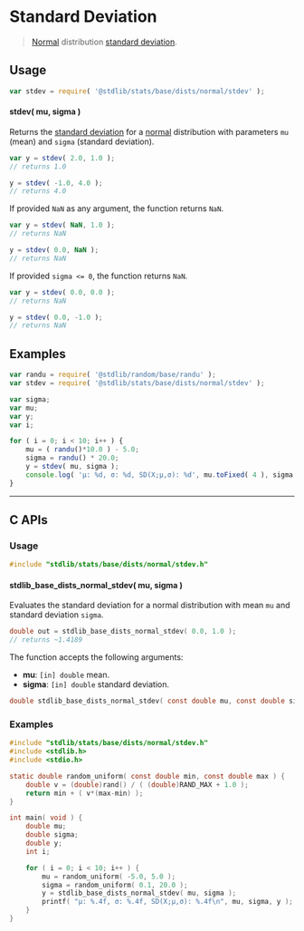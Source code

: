 <!--

@license Apache-2.0

Copyright (c) 2018 The Stdlib Authors.

Licensed under the Apache License, Version 2.0 (the "License");
you may not use this file except in compliance with the License.
You may obtain a copy of the License at

   http://www.apache.org/licenses/LICENSE-2.0

Unless required by applicable law or agreed to in writing, software
distributed under the License is distributed on an "AS IS" BASIS,
WITHOUT WARRANTIES OR CONDITIONS OF ANY KIND, either express or implied.
See the License for the specific language governing permissions and
limitations under the License.

-->

# Standard Deviation

> [Normal][normal-distribution] distribution [standard deviation][standard-deviation].

<!-- Package usage documentation. -->

<section class="usage">

## Usage

```javascript
var stdev = require( '@stdlib/stats/base/dists/normal/stdev' );
```

#### stdev( mu, sigma )

Returns the [standard deviation][standard-deviation] for a [normal][normal-distribution] distribution with parameters `mu` (mean) and `sigma` (standard deviation).

```javascript
var y = stdev( 2.0, 1.0 );
// returns 1.0

y = stdev( -1.0, 4.0 );
// returns 4.0
```

If provided `NaN` as any argument, the function returns `NaN`.

```javascript
var y = stdev( NaN, 1.0 );
// returns NaN

y = stdev( 0.0, NaN );
// returns NaN
```

If provided `sigma <= 0`, the function returns `NaN`.

```javascript
var y = stdev( 0.0, 0.0 );
// returns NaN

y = stdev( 0.0, -1.0 );
// returns NaN
```

</section>

<!-- /.usage -->

<!-- Package usage notes. Make sure to keep an empty line after the `section` element and another before the `/section` close. -->

<section class="notes">

</section>

<!-- /.notes -->

<!-- Package usage examples. -->

<section class="examples">

## Examples

<!-- eslint no-undef: "error" -->

```javascript
var randu = require( '@stdlib/random/base/randu' );
var stdev = require( '@stdlib/stats/base/dists/normal/stdev' );

var sigma;
var mu;
var y;
var i;

for ( i = 0; i < 10; i++ ) {
    mu = ( randu()*10.0 ) - 5.0;
    sigma = randu() * 20.0;
    y = stdev( mu, sigma );
    console.log( 'µ: %d, σ: %d, SD(X;µ,σ): %d', mu.toFixed( 4 ), sigma.toFixed( 4 ), y.toFixed( 4 ) );
}
```

</section>

<!-- /.examples -->

<!-- C interface documentation. -->

* * *

<section class="c">

## C APIs

<!-- Section to include introductory text. Make sure to keep an empty line after the intro `section` element and another before the `/section` close. -->

<section class="intro">

</section>

<!-- /.intro -->

<!-- C usage documentation. -->

<section class="usage">

### Usage

```c
#include "stdlib/stats/base/dists/normal/stdev.h"
```

#### stdlib_base_dists_normal_stdev( mu, sigma )

Evaluates the standard deviation for a normal distribution with mean `mu` and standard deviation `sigma`.

```c
double out = stdlib_base_dists_normal_stdev( 0.0, 1.0 );
// returns ~1.4189
```

The function accepts the following arguments:

-   **mu**: `[in] double` mean.
-   **sigma**: `[in] double` standard deviation.

```c
double stdlib_base_dists_normal_stdev( const double mu, const double sigma );
```

</section>

<!-- /.usage -->

<!-- C API usage notes. Make sure to keep an empty line after the `section` element and another before the `/section` close. -->

<section class="notes">

</section>

<!-- /.notes -->

<!-- C API usage examples. -->

<section class="examples">

### Examples

```c
#include "stdlib/stats/base/dists/normal/stdev.h"
#include <stdlib.h>
#include <stdio.h>

static double random_uniform( const double min, const double max ) {
    double v = (double)rand() / ( (double)RAND_MAX + 1.0 );
    return min + ( v*(max-min) );
}

int main( void ) {
    double mu;
    double sigma;
    double y;
    int i;

    for ( i = 0; i < 10; i++ ) {
        mu = random_uniform( -5.0, 5.0 );
        sigma = random_uniform( 0.1, 20.0 );
        y = stdlib_base_dists_normal_stdev( mu, sigma );
        printf( "µ: %.4f, σ: %.4f, SD(X;µ,σ): %.4f\n", mu, sigma, y );
    }
}
```

</section>

<!-- /.examples -->

</section>

<!-- /.c -->

<!-- Section to include cited references. If references are included, add a horizontal rule *before* the section. Make sure to keep an empty line after the `section` element and another before the `/section` close. -->

<section class="references">

</section>

<!-- /.references -->

<!-- Section for related `stdlib` packages. Do not manually edit this section, as it is automatically populated. -->

<section class="related">

</section>

<!-- /.related -->

<!-- Section for all links. Make sure to keep an empty line after the `section` element and another before the `/section` close. -->

<section class="links">

[normal-distribution]: https://en.wikipedia.org/wiki/Normal_distribution

[standard-deviation]: https://en.wikipedia.org/wiki/Standard_deviation

</section>

<!-- /.links -->
